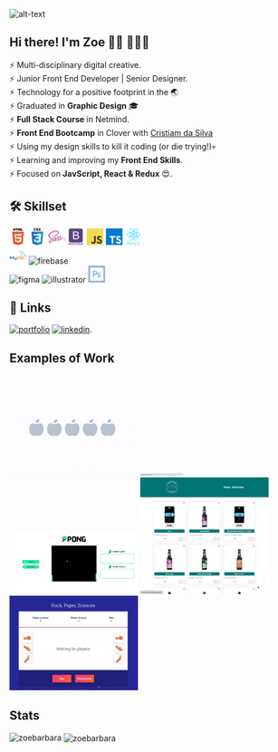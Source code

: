 ![alt-text](https://github.com/zoesita/zoesita/blob/main/1.png)

## Hi there! I'm **Zoe** 👋🏼 👩🏼‍💻

⚡ Multi-disciplinary digital creative.  
⚡ Junior Front End Developer | Senior Designer.  
⚡ Technology for a positive footprint in the 🌏   
⚡ Graduated in **Graphic Design** 🎓  
⚡ **Full Stack Course** in Netmind.  
⚡ **Front End Bootcamp** in Clover with [Cristiam da Silva](https://github.com/cristiam86)  
⚡ Using my design skills to kill it coding (or die trying!)💀  
⚡ Learning and improving my **Front End Skills**.  
⚡ Focused on  **JavScript, React & Redux** 😍. 
  
   
   
## 🛠 Skillset
<p align="left">
<img src="https://raw.githubusercontent.com/devicons/devicon/master/icons/html5/html5-original-wordmark.svg" alt="html5" width="30" height="30"/>
<img src="https://raw.githubusercontent.com/devicons/devicon/master/icons/css3/css3-original-wordmark.svg" alt="css3" width="30" height="30"/>
<img src="https://raw.githubusercontent.com/devicons/devicon/master/icons/sass/sass-original.svg" alt="sass" width="30" height="30"/>
<img src="https://raw.githubusercontent.com/devicons/devicon/master/icons/bootstrap/bootstrap-plain-wordmark.svg" alt="bootstrap" width="30" height="30"/>  
<img src="https://raw.githubusercontent.com/devicons/devicon/master/icons/javascript/javascript-original.svg" alt="javascript" width="30" height="30"/>
<img src="https://raw.githubusercontent.com/devicons/devicon/master/icons/typescript/typescript-original.svg" alt="typescript" width="30" height="30"/>
<img src="https://raw.githubusercontent.com/devicons/devicon/master/icons/react/react-original-wordmark.svg" alt="react" width="30" height="30"/>
</br>
<img src="https://raw.githubusercontent.com/devicons/devicon/master/icons/mysql/mysql-original-wordmark.svg" alt="mysql" width="30" height="30"/>
<img src="https://www.vectorlogo.zone/logos/firebase/firebase-icon.svg" alt="firebase" width="30" height="30"/>
</br>
<img src="https://www.vectorlogo.zone/logos/figma/figma-icon.svg" alt="figma" width="30" height="30"/>  
<img src="https://www.vectorlogo.zone/logos/adobe_illustrator/adobe_illustrator-icon.svg" alt="illustrator" width="30" height="30"/>
<img src="https://raw.githubusercontent.com/devicons/devicon/master/icons/photoshop/photoshop-line.svg" alt="photoshop" width="30" height="30"/>
</p>


## 🔗 Links
[![portfolio](https://img.shields.io/badge/my_portfolio-000?style=for-the-badge&logo=ko-fi&logoColor=white)](https://katherinempeterson.com/)
[![linkedin](https://img.shields.io/badge/linkedin-0A66C2?style=for-the-badge&logo=linkedin&logoColor=white)](https://www.linkedin.com/). 


## Examples of Work
<a href="https://codepen.io/zoesita/pen/bGRMoWK" target="_blank"> <img src="https://github.com/zoebarbara/zoebarbara/blob/main/rating.gif" width="45%" height='auto'/></a> 
<a href="https://codepen.io/zoesita/full/oNwddOg" target="_blank"> <img src="https://github.com/zoebarbara/zoebarbara/blob/main/Stripes.gif" width="45%" height='auto'/></a> 
<a href="https://codepen.io/zoesita/full/oNwddOg" target="_blank"> <img src="https://github.com/zoebarbara/zoebarbara/blob/main/PONG.gif" width="45%" height='auto'/></a> 
<a href="https://codepen.io/zoesita/full/oNwddOg" target="_blank"> <img src="https://github.com/zoebarbara/zoebarbara/blob/main/Beers.gif" width="45%" height='auto'/></a> 
<a href="https://codepen.io/zoesita/full/oNwddOg" target="_blank"> <img src="https://github.com/zoebarbara/zoebarbara/blob/main/RPS_example.gif" width="45%" height='auto'/></a> 





## Stats
<p><img align="left" src="https://github-readme-stats.vercel.app/api/top-langs?username=zoebarbara&show_icons=true&locale=en&layout=compact" alt="zoebarbara" /></p>

<p>&nbsp;<img align="center" src="https://github-readme-stats.vercel.app/api?username=zoebarbara&show_icons=true&locale=en" alt="zoebarbara" /></p>
